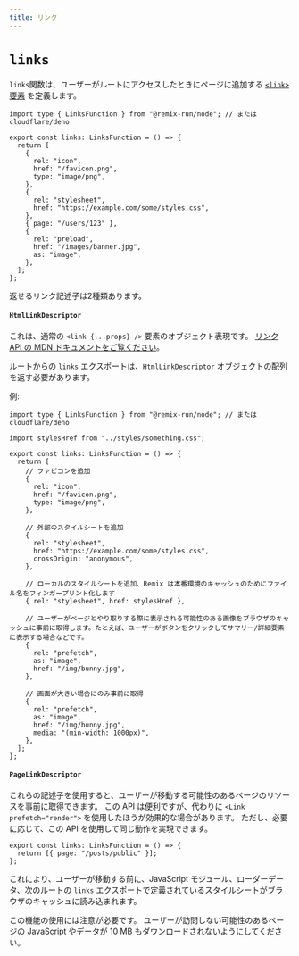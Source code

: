 ```yaml
---
title: リンク
---
```


# `links`

`links`関数は、ユーザーがルートにアクセスしたときにページに追加する [`<link>`要素][link-element] を定義します。

```tsx
import type { LinksFunction } from "@remix-run/node"; // または cloudflare/deno

export const links: LinksFunction = () => {
  return [
    {
      rel: "icon",
      href: "/favicon.png",
      type: "image/png",
    },
    {
      rel: "stylesheet",
      href: "https://example.com/some/styles.css",
    },
    { page: "/users/123" },
    {
      rel: "preload",
      href: "/images/banner.jpg",
      as: "image",
    },
  ];
};
```

返せるリンク記述子は2種類あります。

#### `HtmlLinkDescriptor`

これは、通常の `<link {...props} />` 要素のオブジェクト表現です。 [リンク API の MDN ドキュメントをご覧ください][link-element]。

ルートからの `links` エクスポートは、`HtmlLinkDescriptor` オブジェクトの配列を返す必要があります。

例:

```tsx
import type { LinksFunction } from "@remix-run/node"; // または cloudflare/deno

import stylesHref from "../styles/something.css";

export const links: LinksFunction = () => {
  return [
    // ファビコンを追加
    {
      rel: "icon",
      href: "/favicon.png",
      type: "image/png",
    },

    // 外部のスタイルシートを追加
    {
      rel: "stylesheet",
      href: "https://example.com/some/styles.css",
      crossOrigin: "anonymous",
    },

    // ローカルのスタイルシートを追加、Remix は本番環境のキャッシュのためにファイル名をフィンガープリント化します
    { rel: "stylesheet", href: stylesHref },

    // ユーザーがページとやり取りする際に表示される可能性のある画像をブラウザのキャッシュに事前に取得します。たとえば、ユーザーがボタンをクリックしてサマリー/詳細要素に表示する場合などです。
    {
      rel: "prefetch",
      as: "image",
      href: "/img/bunny.jpg",
    },

    // 画面が大きい場合にのみ事前に取得
    {
      rel: "prefetch",
      as: "image",
      href: "/img/bunny.jpg",
      media: "(min-width: 1000px)",
    },
  ];
};
```

#### `PageLinkDescriptor`

これらの記述子を使用すると、ユーザーが移動する可能性のあるページのリソースを事前に取得できます。 この API は便利ですが、代わりに `<Link prefetch="render">` を使用したほうが効果的な場合があります。 ただし、必要に応じて、この API を使用して同じ動作を実現できます。

```tsx
export const links: LinksFunction = () => {
  return [{ page: "/posts/public" }];
};
```

これにより、ユーザーが移動する前に、JavaScript モジュール、ローダーデータ、次のルートの `links` エクスポートで定義されているスタイルシートがブラウザのキャッシュに読み込まれます。

<docs-warning>この機能の使用には注意が必要です。 ユーザーが訪問しない可能性のあるページの JavaScript やデータが 10 MB もダウンロードされないようにしてください。</docs-warning>

[link-element]: https://developer.mozilla.org/en-US/docs/Web/HTML/Element/link

